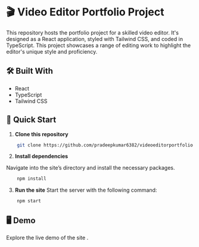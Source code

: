 # 🎬 Video Editor Portfolio Project

This repository hosts the portfolio project for a skilled video editor. It's designed as a React application, styled with Tailwind CSS, and coded in TypeScript. This project showcases a range of editing work to highlight the editor's unique style and proficiency.


## 🛠️ Built With
* React
* TypeScript
* Tailwind CSS

## 🚀 Quick Start

1. **Clone this repository**

```bash
    git clone https://github.com/pradeepkumar6382/videoeditorportfolio

```

2. **Install dependencies**

Navigate into the site’s directory and install the necessary packages.

```bash
    npm install
```
3. **Run the site**
Start the server with the following command:

```bash
    npm start
```
## 🖥️ Demo
Explore the live demo of the site []().

